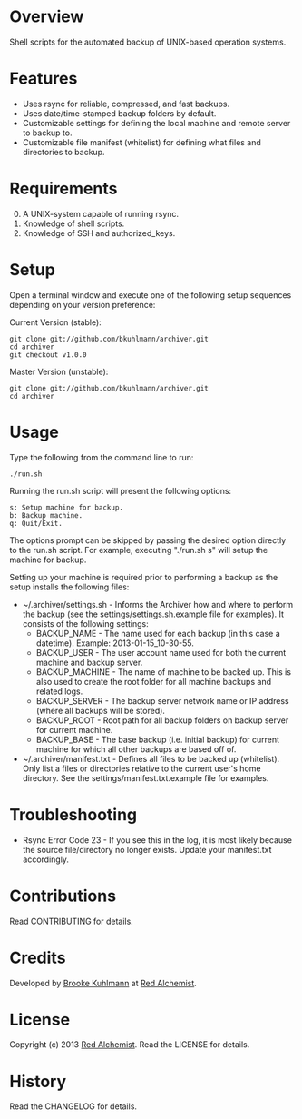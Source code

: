 # Overview

Shell scripts for the automated backup of UNIX-based operation systems.

# Features

* Uses rsync for reliable, compressed, and fast backups.
* Uses date/time-stamped backup folders by default.
* Customizable settings for defining the local machine and remote server to backup to.
* Customizable file manifest (whitelist) for defining what files and directories to backup.

# Requirements

0. A UNIX-system capable of running rsync.
0. Knowledge of shell scripts.
0. Knowledge of SSH and authorized_keys.

# Setup

Open a terminal window and execute one of the following setup sequences depending on your version preference:

Current Version (stable):

    git clone git://github.com/bkuhlmann/archiver.git
    cd archiver
    git checkout v1.0.0

Master Version (unstable):

    git clone git://github.com/bkuhlmann/archiver.git
    cd archiver

# Usage

Type the following from the command line to run:

    ./run.sh

Running the run.sh script will present the following options:

    s: Setup machine for backup.
    b: Backup machine.
    q: Quit/Exit.

The options prompt can be skipped by passing the desired option directly to the run.sh script.
For example, executing "./run.sh s" will setup the machine for backup.

Setting up your machine is required prior to performing a backup as the setup installs the following files:

* ~/.archiver/settings.sh - Informs the Archiver how and where to perform the backup (see the
  settings/settings.sh.example file for examples). It consists of the following settings:
    * BACKUP_NAME - The name used for each backup (in this case a datetime). Example: 2013-01-15_10-30-55.
    * BACKUP_USER - The user account name used for both the current machine and backup server.
    * BACKUP_MACHINE - The name of machine to be backed up. This is also used to create the root folder for all machine
      backups and related logs.
    * BACKUP_SERVER - The backup server network name or IP address (where all backups will be stored).
    * BACKUP_ROOT - Root path for all backup folders on backup server for current machine.
    * BACKUP_BASE - The base backup (i.e. initial backup) for current machine for which all other backups are based off of.
* ~/.archiver/manifest.txt - Defines all files to be backed up (whitelist). Only list a files or directories relative
  to the current user's home directory. See the settings/manifest.txt.example file for examples.

# Troubleshooting

* Rsync Error Code 23 - If you see this in the log, it is most likely because the source file/directory no longer exists.
  Update your manifest.txt accordingly.

# Contributions

Read CONTRIBUTING for details.

# Credits

Developed by [Brooke Kuhlmann](http://www.redalchemist.com) at [Red Alchemist](http://www.redalchemist.com).

# License

Copyright (c) 2013 [Red Alchemist](http://www.redalchemist.com).
Read the LICENSE for details.

# History

Read the CHANGELOG for details.
